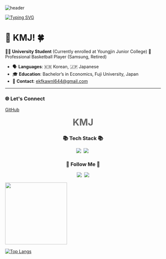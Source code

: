 ## 

![header](https://capsule-render.vercel.app/api?type=waving&color=6994CDEE&text=&animation=twinkling&height=80)

[![Typing SVG](https://readme-typing-svg.demolab.com?font=Alkatra&weight=500&size=45&duration=3500&pause=3&color=6994CDEE&center=false&vCenter=false&multiline=true&repeat=true&width=1000&height=100&lines=Welcome+to+Min-Jung's+GitHub!🐼👋)](https://git.io/typing-svg)

# 🐇 KMJ! 🍀

👨‍🎓 **University Student** (Currently enrolled at Youngjin Junior College)
🏀 Professional Basketball Player (Samsung, Retired)
- 🗣️ **Languages**: 🇰🇷 Korean, 🇯🇵 Japanese
- 🎓 **Education**: Bachelor’s in Economics, Fuji University, Japan
- 📧 **Contact**: [ekfkawnl644@gmail.com](mailto:ekfkawnl644@gmail.com)

---
### 🌐 Let's Connect

 [GitHub](https://github.com/mj99k14)

<div style="text-align: center; font-size: 30px; font-weight: bold; color: #666;">KMJ</div>





<h3 align="center">📚 Tech Stack 📚</h3>
<p align="center">
  <img src="https://img.shields.io/badge/Java-007396?style=flat-square&logo=Java&logoColor=white"/></a>&nbsp
  <img src="https://img.shields.io/badge/Python-3766AB?style=flat-square&logo=Python&logoColor=white"/></a>&nbsp 
 
</p>

<h3 align="center">🌈 Follow Me 🌈</h3>
<p align="center">
  <a href="https://www.instagram.com/minjung_K13/"><img src="https://img.shields.io/badge/Instagram-E4405F?style=flat-square&logo=Instagram&logoColor=white&link=https://www.instagram.com/hye_inisfree/"/></a>&nbsp
  <a href="mailto:ekfkawnl644@gmail.com"><img src="https://img.shields.io/badge/Gmail-d14836?style=flat-square&logo=Gmail&logoColor=white&link=kimhyein7110@gmail.com"/></a>
</p>


<a href="https://github.com/mj99k14/convoychat">
<a href="https://github.com/mj99k14/github-readme-stats">
  <img height=200 align="center" src="https://github-readme-stats.vercel.app/api?username=mj99k14" />
</a>
<a href="https://github.com/mj99k14/convoychat">

</a>

[![Top Langs](https://github-readme-stats.vercel.app/api/top-langs/?username=mj99k14&layout=donut)](https://github.com/mj99k14/github-readme-stats)

</a>
